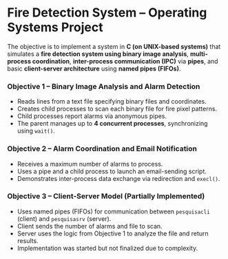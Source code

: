 # Fire Detection System – Operating Systems Project

The objective is to implement a system in **C (on UNIX-based systems)** that simulates a **fire detection system using binary image analysis**, **multi-process coordination**, **inter-process communication (IPC)** via **pipes**, and basic **client-server architecture** using **named pipes (FIFOs)**.


### Objective 1 – Binary Image Analysis and Alarm Detection

* Reads lines from a text file specifying binary files and coordinates.
* Creates child processes to scan each binary file for fire pixel patterns.
* Child processes report alarms via anonymous pipes.
* The parent manages up to **4 concurrent processes**, synchronizing using `wait()`.

### Objective 2 – Alarm Coordination and Email Notification

* Receives a maximum number of alarms to process.
* Uses a pipe and a child process to launch an email-sending script.
* Demonstrates inter-process data exchange via redirection and `execl()`.

### Objective 3 – Client-Server Model (Partially Implemented)

* Uses named pipes (FIFOs) for communication between `pesquisacli` (client) and `pesquisasrv` (server).
* Client sends the number of alarms and file to scan.
* Server uses the logic from Objective 1 to analyze the file and return results.
* Implementation was started but not finalized due to complexity.

